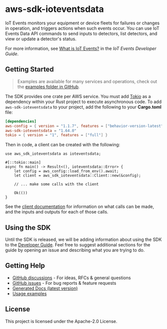 # aws-sdk-ioteventsdata

IoT Events monitors your equipment or device fleets for failures or changes in operation, and triggers actions when such events occur. You can use IoT Events Data API commands to send inputs to detectors, list detectors, and view or update a detector's status.

For more information, see [What is IoT Events?](https://docs.aws.amazon.com/iotevents/latest/developerguide/what-is-iotevents.html) in the _IoT Events Developer Guide_.

## Getting Started

> Examples are available for many services and operations, check out the
> [examples folder in GitHub](https://github.com/awslabs/aws-sdk-rust/tree/main/examples).

The SDK provides one crate per AWS service. You must add [Tokio](https://crates.io/crates/tokio)
as a dependency within your Rust project to execute asynchronous code. To add `aws-sdk-ioteventsdata` to
your project, add the following to your **Cargo.toml** file:

```toml
[dependencies]
aws-config = { version = "1.1.7", features = ["behavior-version-latest"] }
aws-sdk-ioteventsdata = "1.64.0"
tokio = { version = "1", features = ["full"] }
```

Then in code, a client can be created with the following:

```rust,no_run
use aws_sdk_ioteventsdata as ioteventsdata;

#[::tokio::main]
async fn main() -> Result<(), ioteventsdata::Error> {
    let config = aws_config::load_from_env().await;
    let client = aws_sdk_ioteventsdata::Client::new(&config);

    // ... make some calls with the client

    Ok(())
}
```

See the [client documentation](https://docs.rs/aws-sdk-ioteventsdata/latest/aws_sdk_ioteventsdata/client/struct.Client.html)
for information on what calls can be made, and the inputs and outputs for each of those calls.

## Using the SDK

Until the SDK is released, we will be adding information about using the SDK to the
[Developer Guide](https://docs.aws.amazon.com/sdk-for-rust/latest/dg/welcome.html). Feel free to suggest
additional sections for the guide by opening an issue and describing what you are trying to do.

## Getting Help

* [GitHub discussions](https://github.com/awslabs/aws-sdk-rust/discussions) - For ideas, RFCs & general questions
* [GitHub issues](https://github.com/awslabs/aws-sdk-rust/issues/new/choose) - For bug reports & feature requests
* [Generated Docs (latest version)](https://awslabs.github.io/aws-sdk-rust/)
* [Usage examples](https://github.com/awslabs/aws-sdk-rust/tree/main/examples)

## License

This project is licensed under the Apache-2.0 License.

